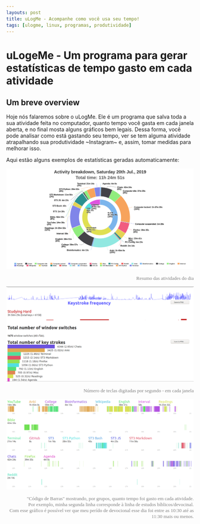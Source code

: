 ```yaml
---
layouts: post
title: uLogMe - Acompanhe como você usa seu tempo!
tags: [ulogme, linux, programas, produtividade]
---
```


# uLogeMe - Um programa para gerar estatísticas de tempo gasto em cada atividade

## Um breve overview

Hoje nós falaremos sobre o uLogMe. Ele é um programa que salva toda a sua atividade feita no computador, quanto tempo você gasta em cada janela aberta, e no final mosta alguns gráficos bem legais. Dessa forma, você pode analisar como está gastando seu tempo, ver se tem alguma atividade atrapalhando sua produtividade ~Instagram~ e, assim, tomar medidas para melhorar isso.

Aqui estão alguns exemplos de estatísticas geradas automaticamente:

![daily view - ulogme](img/ulogme/ulogme_activity_breakdown.png)
<div style='font-family: Calibri; color: grey; font-size: 13px; text-align: right;'> Resumo das atividades do dia </div>

![key strokes](img/ulogme/ulogme_num_of_keystrokes.png)
<div style='font-family: Calibri; color: grey; font-size: 13px; text-align: right;'> Número de teclas digitadas por segundo - em cada janela </div>

![bar codes](img/ulogme/ulogme_bar_codes.png)
<div style='font-family: Calibri; color: grey; font-size: 13px; text-align: right;'> "Código de Barras" mostrando, por grupos, quanto tempo foi gasto em cada atividade. <br> Por exemplo, minha segunda linha corresponde à linha de estudos bíblicos/devocinal. <br> Com esse gráfico é possível ver que meu perído de devocional esse dia foi entre as 10:30 até as 11:30 mais ou menos. </div>



